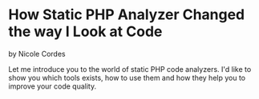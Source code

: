 # How Static PHP Analyzer Changed the way I Look at Code

by Nicole Cordes

Let me introduce you to the world of static PHP code analyzers. I'd like to show you which tools exists, how to use them and how they help you to improve your code quality.